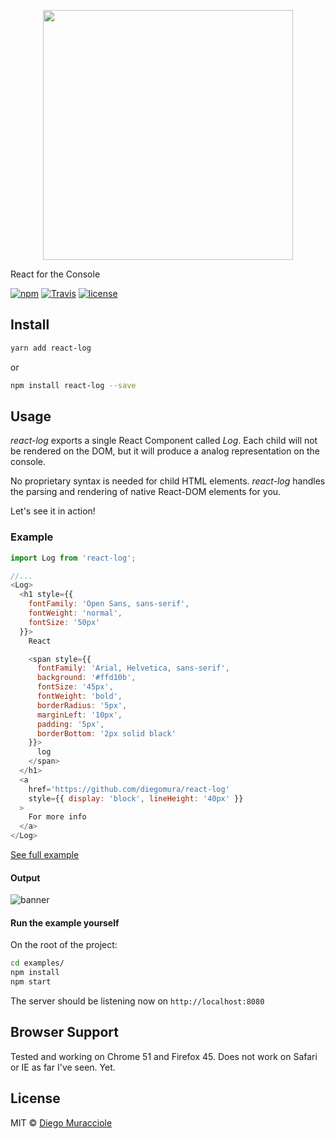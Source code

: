 <p align="center"><img src="https://cloud.githubusercontent.com/assets/5600341/22278164/f1e77fc8-e29f-11e6-98a1-c52703c112e5.png" width="400px"></p>

React for the Console

[![npm](https://img.shields.io/npm/v/react-log.svg)](https://www.npmjs.com/package/react-log)
[![Travis](https://img.shields.io/travis/diegomura/react-log.svg)](https://travis-ci.org/diegomura/react-log)
[![license](https://img.shields.io/github/license/diegomura/react-log.svg)](https://github.com/diegomura/react-log/blob/master/LICENSE)

## Install
```sh
yarn add react-log
```
or
```sh
npm install react-log --save
```

## Usage
_react-log_ exports a single React Component called _Log_. Each child will not be rendered on the DOM, but it will produce a analog representation on the console.

No proprietary syntax is needed for child HTML elements. _react-log_ handles the parsing and rendering of native React-DOM elements for you.

Let's see it in action!

### Example

```js
import Log from 'react-log';

//...
<Log>
  <h1 style={{
    fontFamily: 'Open Sans, sans-serif',
    fontWeight: 'normal',
    fontSize: '50px'
  }}>
    React

    <span style={{
      fontFamily: 'Arial, Helvetica, sans-serif',
      background: '#ffd10b',
      fontSize: '45px',
      fontWeight: 'bold',
      borderRadius: '5px',
      marginLeft: '10px',
      padding: '5px',
      borderBottom: '2px solid black'
    }}>
      log
    </span>
  </h1>
  <a
    href='https://github.com/diegomura/react-log'
    style={{ display: 'block', lineHeight: '40px' }}
  >
    For more info
  </a>
</Log>
```
[See full example](https://github.com/diegomura/react-log/blob/master/examples/index.js)

#### Output
![banner](https://cloud.githubusercontent.com/assets/5600341/22278337/685d60c2-e2a1-11e6-8097-7774f87e07dd.png)

#### Run the example yourself
On the root of the project:

```sh
cd examples/
npm install
npm start
```

The server should be listening now on `http://localhost:8080`

## Browser Support
Tested and working on Chrome 51 and Firefox 45.
Does not work on Safari or IE as far I've seen. Yet.

## License

MIT © [Diego Muracciole](http://github.com/diegomura)
